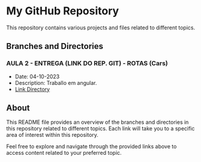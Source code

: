 # My GitHub Repository

This repository contains various projects and files related to different topics.

## Branches and Directories

### AULA 2 - ENTREGA (LINK DO REP. GIT) - ROTAS  (Cars)
- Date: 04-10-2023
- Description: Traballo em angular.
- [Link Directory](https://github.com/Guilherme-Denarde/Trabalhos_Facu/tree/carros+livros_angular)
  
## About

This README file provides an overview of the branches and directories in this repository related to different topics. Each link will take you to a specific area of interest within this repository.

Feel free to explore and navigate through the provided links above to access content related to your preferred topic.
